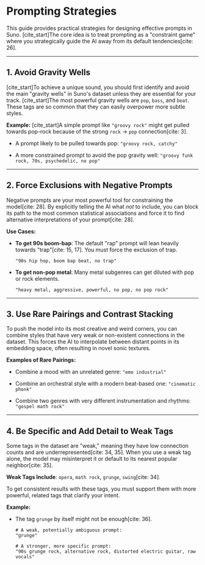 # Prompting Strategies

This guide provides practical strategies for designing effective prompts in Suno. \[cite\_start]The core idea is to treat prompting as a "constraint game" where you strategically guide the AI away from its default tendencies\[cite: 26].

---

## 1. Avoid Gravity Wells

\[cite\_start]To achieve a unique sound, you should first identify and avoid the main "gravity wells" in Suno's dataset unless they are essential for your track. \[cite\_start]The most powerful gravity wells are `pop`, `bass`, and `beat`. These tags are so common that they can easily overpower more subtle styles.

**Example:**
\[cite\_start]A simple prompt like `"groovy rock"` might get pulled towards pop-rock because of the strong `rock` -> `pop` connection\[cite: 3].

* A prompt likely to be pulled towards pop:
  `"groovy rock, catchy"`

* A more constrained prompt to avoid the pop gravity well:
  `"groovy funk rock, 70s, psychedelic, no pop"`

---

## 2. Force Exclusions with Negative Prompts

Negative prompts are your most powerful tool for constraining the model\[cite: 28]. By explicitly telling the AI what *not* to include, you can block its path to the most common statistical associations and force it to find alternative interpretations of your prompt\[cite: 28].

**Use Cases:**

* **To get 90s boom-bap**: The default "rap" prompt will lean heavily towards "trap"\[cite: 15, 17]. You must force the exclusion of trap.

  ```
  "90s hip hop, boom bap beat, no trap"
  ```

* **To get non-pop metal**: Many metal subgenres can get diluted with pop or rock elements.

  ```
  "heavy metal, aggressive, powerful, no pop, no pop rock"
  ```

---

## 3. Use Rare Pairings and Contrast Stacking

To push the model into its most creative and weird corners, you can combine styles that have very weak or non-existent connections in the dataset. This forces the AI to interpolate between distant points in its embedding space, often resulting in novel sonic textures.

**Examples of Rare Pairings:**

* Combine a mood with an unrelated genre:
  `"emo industrial"`

* Combine an orchestral style with a modern beat-based one:
  `"cinematic phonk"`

* Combine two genres with very different instrumentation and rhythms:
  `"gospel math rock"`

---

## 4. Be Specific and Add Detail to Weak Tags

Some tags in the dataset are "weak," meaning they have low connection counts and are underrepresented\[cite: 34, 35]. When you use a weak tag alone, the model may misinterpret it or default to its nearest popular neighbor\[cite: 35].

**Weak Tags Include**: `opera`, `math rock`, `grunge`, `swing`\[cite: 34].

To get consistent results with these tags, you must support them with more powerful, related tags that clarify your intent.

**Example:**

* The tag `grunge` by itself might not be enough\[cite: 36].

  ```
  # A weak, potentially ambiguous prompt:
  "grunge"

  # A stronger, more specific prompt:
  "90s grunge rock, alternative rock, distorted electric guitar, raw vocals"
  ```
